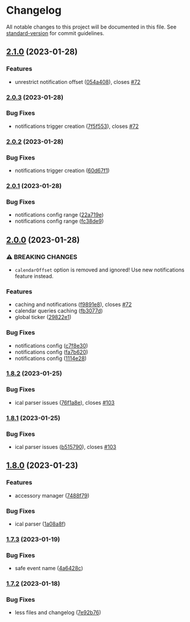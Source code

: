 # Changelog

All notable changes to this project will be documented in this file. See [standard-version](https://github.com/conventional-changelog/standard-version) for commit guidelines.

## [2.1.0](https://github.com/uamanager/homebridge-calendar-scheduler/compare/v2.0.3...v2.1.0) (2023-01-28)


### Features

* unrestrict notification offset ([054a408](https://github.com/uamanager/homebridge-calendar-scheduler/commit/054a408858e22ee636823631189a136d5d417c0e)), closes [#72](https://github.com/uamanager/homebridge-calendar-scheduler/issues/72)

### [2.0.3](https://github.com/uamanager/homebridge-calendar-scheduler/compare/v2.0.2...v2.0.3) (2023-01-28)


### Bug Fixes

* notifications trigger creation ([7f5f553](https://github.com/uamanager/homebridge-calendar-scheduler/commit/7f5f55354df8d59461018d0fe6edaa9a63498730)), closes [#72](https://github.com/uamanager/homebridge-calendar-scheduler/issues/72)

### [2.0.2](https://github.com/uamanager/homebridge-calendar-scheduler/compare/v2.0.1...v2.0.2) (2023-01-28)


### Bug Fixes

* notifications trigger creation ([60d67f1](https://github.com/uamanager/homebridge-calendar-scheduler/commit/60d67f15f37d145d34d34c5b9f6b782ccb83b140))

### [2.0.1](https://github.com/uamanager/homebridge-calendar-scheduler/compare/v2.0.0...v2.0.1) (2023-01-28)


### Bug Fixes

* notifications config range ([22a719e](https://github.com/uamanager/homebridge-calendar-scheduler/commit/22a719eed8b083646826a67d5da2af35dcb153a4))
* notifications config range ([fc38de9](https://github.com/uamanager/homebridge-calendar-scheduler/commit/fc38de98c2af715d12106dc422f150560a3c35e7))

## [2.0.0](https://github.com/uamanager/homebridge-calendar-scheduler/compare/v1.8.2...v2.0.0) (2023-01-28)


### ⚠ BREAKING CHANGES

* `calendarOffset` option is removed and ignored! Use new
notifications feature instead.

### Features

* caching and notifications ([f9891e8](https://github.com/uamanager/homebridge-calendar-scheduler/commit/f9891e8d05038e72429da3c0efc9310363457332)), closes [#72](https://github.com/uamanager/homebridge-calendar-scheduler/issues/72)
* calendar queries caching ([fb3077d](https://github.com/uamanager/homebridge-calendar-scheduler/commit/fb3077da765e111f52311cd68cebb6929102c716))
* global ticker ([29822e1](https://github.com/uamanager/homebridge-calendar-scheduler/commit/29822e1c1489f8dbae18e0188343d2a1867b2dd1))


### Bug Fixes

* notifications config ([c7f8e30](https://github.com/uamanager/homebridge-calendar-scheduler/commit/c7f8e30ea716e772417574d67f42631346f3d801))
* notifications config ([fa7b620](https://github.com/uamanager/homebridge-calendar-scheduler/commit/fa7b6207fae52ccc66a8bc922906e2785cbfb7a8))
* notifications config ([1114e28](https://github.com/uamanager/homebridge-calendar-scheduler/commit/1114e280762564277423abbbd1c9de401f31d027))

### [1.8.2](https://github.com/uamanager/homebridge-calendar-scheduler/compare/v1.8.1...v1.8.2) (2023-01-25)


### Bug Fixes

* ical parser issues ([76f1a8e](https://github.com/uamanager/homebridge-calendar-scheduler/commit/76f1a8eb0a040b8b2c739a758a04bf9edfbfacd6)), closes [#103](https://github.com/uamanager/homebridge-calendar-scheduler/issues/103)

### [1.8.1](https://github.com/uamanager/homebridge-calendar-scheduler/compare/v1.8.0...v1.8.1) (2023-01-25)


### Bug Fixes

* ical parser issues ([b515790](https://github.com/uamanager/homebridge-calendar-scheduler/commit/b515790b79d508b825f812dbddecbc60e81d1836)), closes [#103](https://github.com/uamanager/homebridge-calendar-scheduler/issues/103)

## [1.8.0](https://github.com/uamanager/homebridge-calendar-scheduler/compare/v1.7.3...v1.8.0) (2023-01-23)


### Features

* accessory manager ([7488f79](https://github.com/uamanager/homebridge-calendar-scheduler/commit/7488f79f78a9d55ea6a1cf6e62f0a0f3a3239c60))


### Bug Fixes

* ical parser ([1a08a8f](https://github.com/uamanager/homebridge-calendar-scheduler/commit/1a08a8f989f57b2d980669249712edfc4e4d1829))

### [1.7.3](https://github.com/uamanager/homebridge-calendar-scheduler/compare/v1.7.2...v1.7.3) (2023-01-19)


### Bug Fixes

* safe event name ([4a6428c](https://github.com/uamanager/homebridge-calendar-scheduler/commit/4a6428c27720bf55c1f30558dc15bafa32fdd172))

### [1.7.2](https://github.com/uamanager/homebridge-calendar-scheduler/compare/v1.7.1...v1.7.2) (2023-01-18)


### Bug Fixes

* less files and changelog ([7e92b76](https://github.com/uamanager/homebridge-calendar-scheduler/commit/7e92b769461d846fefa1ecba45946b1578e5dd9d))
